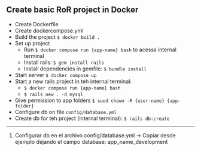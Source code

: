 ## Create basic RoR project in Docker

- Create Dockerfile
- Create dockercompose.yml
- Build the project `$ docker build .`
- Set up project
  - Run `$ docker compose run {app-name} bash` to acesss internal terminal
  - Install rails: `$ gem install rails`
  - Install dependencies in gemfile: `$ bundle install`
- Start server `$ docker compose up`
- Start a new rails project in teh internal terminal:
  - `$ docker compose run {app-name} bash`
  - `$ rails new . -d mysql`
- Give permission to app folders `$ suod chown -R {user-name} {app-folder}`
- Configure db on file `config/database.yml` 
- Create db for teh project (internal terminal): `$ rails db:create`

---
1. Configurar db en el archivo config/database.yml -> Copiar desde ejemplo dejando el campo database: app_name_development
